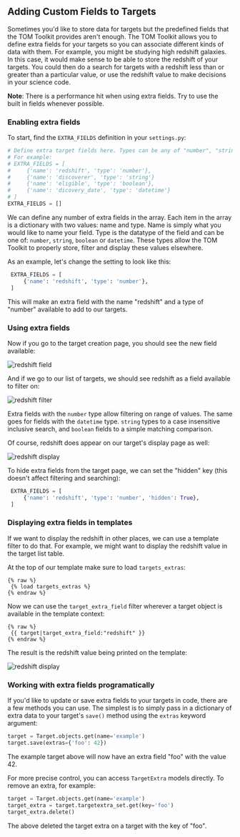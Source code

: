 Adding Custom Fields to Targets
---


Sometimes you'd like to store data for targets but the predefined fields that the
TOM Toolkit provides aren't enough. The TOM Toolkit allows you to define extra
fields for your targets so you can associate different kinds of data with them.
For example, you might be studying high redshift galaxies. In this case, it would
make sense to be able to store the redshift of your targets. You could then do a
search for targets with a redshift less than or greater than a particular value,
or use the redshift value to make decisions in your science code.

**Note**: There is a performance hit when using extra fields. Try to use the
built in fields whenever possible.

### Enabling extra fields

To start, find the `EXTRA_FIELDS` definition in your `settings.py`:

```python
# Define extra target fields here. Types can be any of "number", "string", "boolean" or "datetime"
# For example:
# EXTRA_FIELDS = [
#     {'name': 'redshift', 'type': 'number'},
#     {'name': 'discoverer', 'type': 'string'}
#     {'name': 'eligible', 'type': 'boolean'},
#     {'name': 'dicovery_date', 'type': 'datetime'}
# ]
EXTRA_FIELDS = []
```

We can define any number of extra fields in the array. Each item in the array
is a dictionary with two values: name and type. Name is simply what you would like
to name your field. Type is the datatype of the field and can be one of: `number`,
`string`, `boolean` or `datetime`. These types allow the TOM Toolkit to properly
store, filter and display these values elsewhere.

As an example, let's change the setting to look like this:

```python
 EXTRA_FIELDS = [
     {'name': 'redshift', 'type': 'number'},
 ]
```

This will make an extra field with the name "redshift" and a type of "number"
available to add to our targets.

### Using extra fields

Now if you go to the target creation page, you should see the new field available:

![redshift field](/assets/img/target_fields_doc/redshift.png)

And if we go to our list of targets, we should see redshift as a field available
to filter on:

![redshift filter](/assets/img/target_fields_doc/redshift_filter.png)

Extra fields with the `number` type allow filtering on range of values. The same
goes for fields with the `datetime` type. `string` types to a case insensitive
inclusive search, and `boolean` fields to a simple matching comparison.

Of course, redshift does appear on our target's display page as well:

![redshift display](/assets/img/target_fields_doc/redshift_display.png)

To hide extra fields from the target page, we can set the "hidden" key (this
doesn't affect filtering and searching):

```python
 EXTRA_FIELDS = [
     {'name': 'redshift', 'type': 'number', 'hidden': True},
 ]
```

### Displaying extra fields in templates

If we want to display the redshift in other places, we can use a template filter to
do that. For example, we might want to display the redshift value in the target
list table.

At the top of our template make sure to load `targets_extras`:

```
{% raw %}
 {% load targets_extras %}
{% endraw %}
```

Now we can use the `target_extra_field` filter wherever a target object is
available in the template context:

```
{% raw %}
 {{ target|target_extra_field:"redshift" }}
{% endraw %}
```

The result is the redshift value being printed on the template:

![redshift display](/assets/img/target_fields_doc/redshift_tag.png)

### Working with extra fields programatically

If you'd like to update or save extra fields to your targets in code, there are a
few methods you can use. The simplest is to simply pass in a dictionary of extra data to your
target's `save()` method using the `extras` keyword argument:

```python
target = Target.objects.get(name='example')
target.save(extras={'foo': 42})
```

The example target above will now have an extra field "foo" with the value 42.

For more precise control, you can access `TargetExtra` models directly. To remove
an extra, for example:

```python
target = Target.objects.get(name='example')
target_extra = target.targetextra_set.get(key='foo')
target_extra.delete()
```

The above deleted the target extra on a target with the key of "foo".
